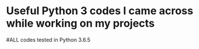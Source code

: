 # Useful Python 3 codes I came across while working on my projects
#ALL codes tested in Python 3.6.5


